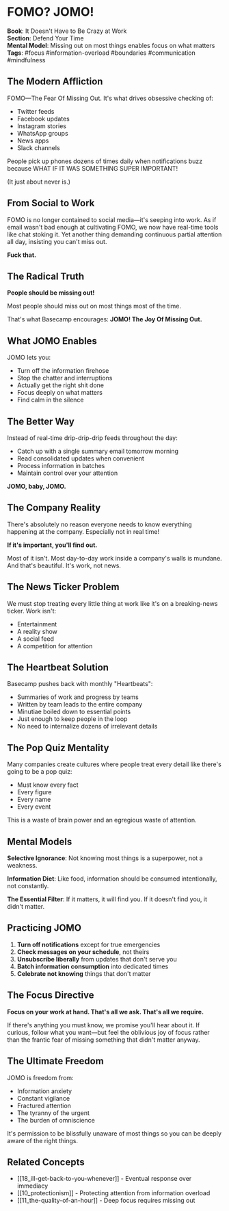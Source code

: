 # FOMO? JOMO!

**Book**: It Doesn't Have to Be Crazy at Work  
**Section**: Defend Your Time  
**Mental Model**: Missing out on most things enables focus on what matters  
**Tags**: #focus #information-overload #boundaries #communication #mindfulness

## The Modern Affliction

FOMO—The Fear Of Missing Out. It's what drives obsessive checking of:
- Twitter feeds
- Facebook updates  
- Instagram stories
- WhatsApp groups
- News apps
- Slack channels

People pick up phones dozens of times daily when notifications buzz because WHAT IF IT WAS SOMETHING SUPER IMPORTANT!

(It just about never is.)

## From Social to Work

FOMO is no longer contained to social media—it's seeping into work. As if email wasn't bad enough at cultivating FOMO, we now have real-time tools like chat stoking it. Yet another thing demanding continuous partial attention all day, insisting you can't miss out.

**Fuck that.**

## The Radical Truth

**People should be missing out!**

Most people should miss out on most things most of the time.

That's what Basecamp encourages: **JOMO! The Joy Of Missing Out.**

## What JOMO Enables

JOMO lets you:
- Turn off the information firehose
- Stop the chatter and interruptions
- Actually get the right shit done
- Focus deeply on what matters
- Find calm in the silence

## The Better Way

Instead of real-time drip-drip-drip feeds throughout the day:
- Catch up with a single summary email tomorrow morning
- Read consolidated updates when convenient
- Process information in batches
- Maintain control over your attention

**JOMO, baby, JOMO.**

## The Company Reality

There's absolutely no reason everyone needs to know everything happening at the company. Especially not in real time!

**If it's important, you'll find out.**

Most of it isn't. Most day-to-day work inside a company's walls is mundane. And that's beautiful. It's work, not news.

## The News Ticker Problem

We must stop treating every little thing at work like it's on a breaking-news ticker. Work isn't:
- Entertainment
- A reality show
- A social feed
- A competition for attention

## The Heartbeat Solution

Basecamp pushes back with monthly "Heartbeats":
- Summaries of work and progress by teams
- Written by team leads to the entire company
- Minutiae boiled down to essential points
- Just enough to keep people in the loop
- No need to internalize dozens of irrelevant details

## The Pop Quiz Mentality

Many companies create cultures where people treat every detail like there's going to be a pop quiz:
- Must know every fact
- Every figure
- Every name  
- Every event

This is a waste of brain power and an egregious waste of attention.

## Mental Models

**Selective Ignorance**: Not knowing most things is a superpower, not a weakness.

**Information Diet**: Like food, information should be consumed intentionally, not constantly.

**The Essential Filter**: If it matters, it will find you. If it doesn't find you, it didn't matter.

## Practicing JOMO

1. **Turn off notifications** except for true emergencies
2. **Check messages on your schedule**, not theirs
3. **Unsubscribe liberally** from updates that don't serve you
4. **Batch information consumption** into dedicated times
5. **Celebrate not knowing** things that don't matter

## The Focus Directive

**Focus on your work at hand. That's all we ask. That's all we require.**

If there's anything you must know, we promise you'll hear about it. If curious, follow what you want—but feel the oblivious joy of focus rather than the frantic fear of missing something that didn't matter anyway.

## The Ultimate Freedom

JOMO is freedom from:
- Information anxiety
- Constant vigilance
- Fractured attention
- The tyranny of the urgent
- The burden of omniscience

It's permission to be blissfully unaware of most things so you can be deeply aware of the right things.

## Related Concepts
- [[18_ill-get-back-to-you-whenever]] - Eventual response over immediacy
- [[10_protectionism]] - Protecting attention from information overload
- [[11_the-quality-of-an-hour]] - Deep focus requires missing out